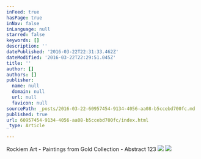 ```yaml
---
inFeed: true
hasPage: true
inNav: false
inLanguage: null
starred: false
keywords: []
description: ''
datePublished: '2016-03-22T22:31:33.462Z'
dateModified: '2016-03-22T22:29:51.045Z'
title: ''
author: []
authors: []
publisher:
  name: null
  domain: null
  url: null
  favicon: null
sourcePath: _posts/2016-03-22-60957454-9134-4056-aa08-b5ccebd700fc.md
published: true
url: 60957454-9134-4056-aa08-b5ccebd700fc/index.html
_type: Article

---
```

Rockiem Art - Paintings from Gold Collection - Abstract 123
![](https://the-grid-user-content.s3-us-west-2.amazonaws.com/e2865753-0b57-477d-9651-510ab0031e9e.jpg)
![](https://the-grid-user-content.s3-us-west-2.amazonaws.com/d5277a34-3f64-4357-8cce-73b4bc0c6373.jpg)